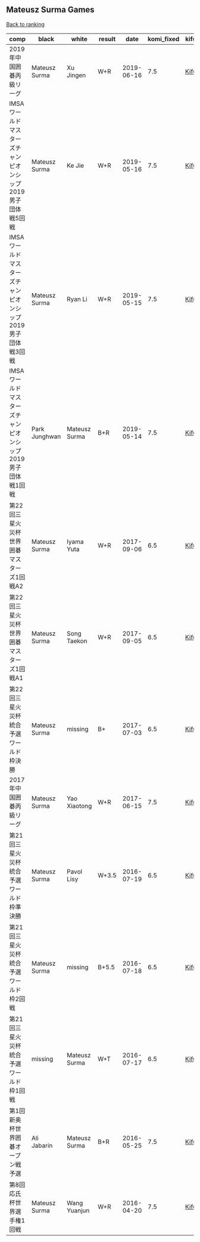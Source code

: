 ## Mateusz Surma Games

[Back to ranking](index.md)




| **comp** | **black** | **white** | **result** | **date** | **komi_fixed** | **kifu** | 
| --- | --- | --- | --- | --- | --- | --- |
| 2019年中国囲碁丙級リーグ | Mateusz Surma | Xu Jingen | W+R | 2019-06-16 | 7.5 | [Kifu](https://kifudepot.net/kifucontents.php?id=wJmP1pC59OjXDy8EH0hmzA%3D%3D) | 
| IMSAワールドマスターズチャンピオンシップ2019男子団体戦5回戦 | Mateusz Surma | Ke Jie | W+R | 2019-05-16 | 7.5 | [Kifu](https://kifudepot.net/kifucontents.php?id=Nzck6lWAZDV6G5cQE8IvsQ%3D%3D) | 
| IMSAワールドマスターズチャンピオンシップ2019男子団体戦3回戦 | Mateusz Surma | Ryan Li | W+R | 2019-05-15 | 7.5 | [Kifu](https://kifudepot.net/kifucontents.php?id=egAyytliaHXZDE0yWppsPA%3D%3D) | 
| IMSAワールドマスターズチャンピオンシップ2019男子団体戦1回戦 | Park Junghwan | Mateusz Surma | B+R | 2019-05-14 | 7.5 | [Kifu](https://kifudepot.net/kifucontents.php?id=pAhfse0ZsGxSjInOd9qSkw%3D%3D) | 
| 第22回三星火災杯世界囲碁マスターズ1回戦A2 | Mateusz Surma | Iyama Yuta | W+R | 2017-09-06 | 6.5 | [Kifu](https://kifudepot.net/kifucontents.php?id=qzx6fKpp3Wio6xPKYQVatg%3D%3D) | 
| 第22回三星火災杯世界囲碁マスターズ1回戦A1 | Mateusz Surma | Song Taekon | W+R | 2017-09-05 | 6.5 | [Kifu](https://kifudepot.net/kifucontents.php?id=zTTYCSMDX85rnLi9h1bICg%3D%3D) | 
| 第22回三星火災杯統合予選ワールド枠決勝 | Mateusz Surma | missing | B+ | 2017-07-03 | 6.5 | [Kifu](https://kifudepot.net/kifucontents.php?id=94TgnBP3CBzrQknH%2FnzEpg%3D%3D) | 
| 2017年中国囲碁丙級リーグ | Mateusz Surma | Yao Xiaotong | W+R | 2017-06-15 | 7.5 | [Kifu](https://kifudepot.net/kifucontents.php?id=j9sprtGVLGwoVEVliTKqAQ%3D%3D) | 
| 第21回三星火災杯統合予選ワールド枠準決勝 | Mateusz Surma | Pavol Lisy | W+3.5 | 2016-07-19 | 6.5 | [Kifu](https://kifudepot.net/kifucontents.php?id=5HQOsPcDX7MsNkjseiIwLw%3D%3D) | 
| 第21回三星火災杯統合予選ワールド枠2回戦 | Mateusz Surma | missing | B+5.5 | 2016-07-18 | 6.5 | [Kifu](https://kifudepot.net/kifucontents.php?id=fozv%2BVWv%2BudD52gx%2FAfvgA%3D%3D) | 
| 第21回三星火災杯統合予選ワールド枠1回戦 | missing | Mateusz Surma | W+T | 2016-07-17 | 6.5 | [Kifu](https://kifudepot.net/kifucontents.php?id=MDC9WuyZbQ1cqDkryS5Nkg%3D%3D) | 
| 第1回新奥杯世界囲碁オープン戦予選 | Ali Jabarin | Mateusz Surma | B+R | 2016-05-25 | 7.5 | [Kifu](https://kifudepot.net/kifucontents.php?id=x1T1igIvdsCH%2FYmgfKrGiA%3D%3D) | 
| 第8回応氏杯世界選手権1回戦 | Mateusz Surma | Wang Yuanjun | W+R | 2016-04-20 | 7.5 | [Kifu](https://kifudepot.net/kifucontents.php?id=VQ2Lfz%2F%2BRQ0w8W56kFxWyw%3D%3D) |




